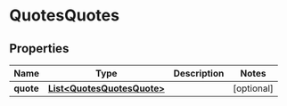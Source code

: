 # QuotesQuotes

## Properties
Name | Type | Description | Notes
------------ | ------------- | ------------- | -------------
**quote** | [**List&lt;QuotesQuotesQuote&gt;**](QuotesQuotesQuote.md) |  |  [optional]
